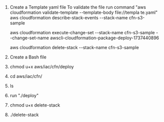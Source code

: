 1. Create a Template yaml file 
    To validate the file run command "aws cloudformation validate-template --template-body file://templa
    te.yaml"
    aws cloudformation describe-stack-events --stack-name cfn-s3-sample

    aws cloudformation execute-change-set --stack-name cfn-s3-sample --change-set-name awscli-cloudformation-package-deploy-1737440896

    aws cloudformation delete-stack --stack-name cfn-s3-sample
    
2. Create a Bash file 
3. chmod u+x aws/iac/cfn/deploy
4. cd aws/iac/cfn/
5. ls
6. run "./deploy"
7. chmod u+x delete-stack
8. ./delete-stack